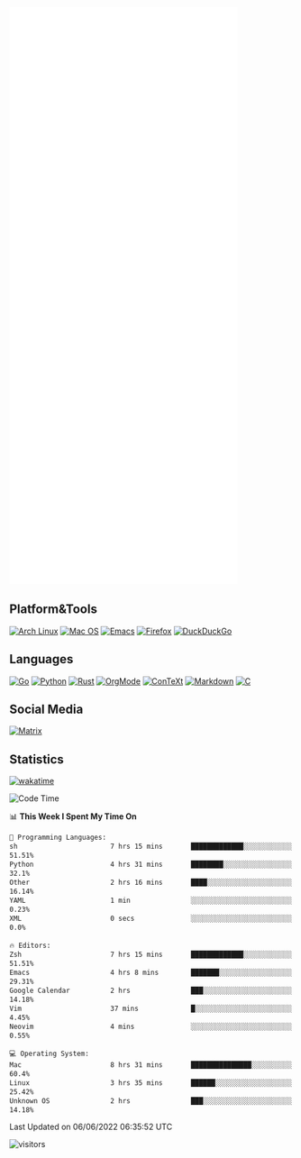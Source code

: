 ![Metrics](https://github.com/SteamedFish/SteamedFish/blob/master/github-metrics.svg)

## Platform&Tools

[![Arch Linux](https://img.shields.io/badge/ArchLinux-1793D1?logo=arch-linux&logoColor=fff&style=flat-square)](https://archlinux.org/)
[![Mac OS](https://img.shields.io/badge/MacOS-000000?style=flat-square&logo=macos&logoColor=F0F0F0)](https://www.apple.com/macos/)
[![Emacs](https://img.shields.io/badge/Emacs-%237F5AB6.svg?&style=flat-square&logo=gnu-emacs&logoColor=white)](https://www.gnu.org/software/emacs/)
[![Firefox](https://img.shields.io/badge/Firefox-FF7139?style=flat-square&logo=Firefox-Browser&logoColor=white)](https://firefox.com/)
[![DuckDuckGo](https://img.shields.io/badge/DuckDuckGo-DE5833?style=flat-square&logo=DuckDuckGo&logoColor=white)](https://duckduckgo.com/)

## Languages

[![Go](https://img.shields.io/badge/Golang-%2300ADD8.svg?style=flat-square&logo=go&logoColor=white)](https://golang.org/)
[![Python](https://img.shields.io/badge/Python-3670A0?style=flat-square&logo=python&logoColor=ffdd54)](https://www.python.org/)
[![Rust](https://img.shields.io/badge/Rust-%23000000.svg?style=flat-square&logo=rust&logoColor=white)](https://www.rust-lang.org/)
[![OrgMode](https://img.shields.io/badge/OrgMode-%23000000.svg?style=flat-square&logo=org&logoColor=white)](https://orgmode.org/)
[![ConTeXt](https://img.shields.io/badge/ConTeXt-%23008080.svg?style=flat-square&logo=latex&logoColor=white)](https://contextgarden.net/)
[![Markdown](https://img.shields.io/badge/MarkDown-%23000000.svg?style=flat-square&logo=markdown&logoColor=white)](https://daringfireball.net/projects/markdown/)
[![C](https://img.shields.io/badge/C-%2300599C.svg?style=flat-square&logo=c&logoColor=white)](https://www.iso.org/standard/74528.html)

## Social Media

[![Matrix](https://img.shields.io/badge/SteamedFish-2CA5E0?style=social&logo=matrix&logoColor=black)](https://matrix.to/#/@i:steamedfish.org)

## Statistics
[![wakatime](https://wakatime.com/badge/user/168280d6-fcf2-4b4f-ad3a-dc4612f35b38.svg)](https://wakatime.com/@168280d6-fcf2-4b4f-ad3a-dc4612f35b38)

<!--START_SECTION:waka-->
![Code Time](http://img.shields.io/badge/Code%20Time-1%2C842%20hrs%2054%20mins-blue)

📊 **This Week I Spent My Time On** 

```text
💬 Programming Languages: 
sh                       7 hrs 15 mins       █████████████░░░░░░░░░░░░   51.51% 
Python                   4 hrs 31 mins       ████████░░░░░░░░░░░░░░░░░   32.1% 
Other                    2 hrs 16 mins       ████░░░░░░░░░░░░░░░░░░░░░   16.14% 
YAML                     1 min               ░░░░░░░░░░░░░░░░░░░░░░░░░   0.23% 
XML                      0 secs              ░░░░░░░░░░░░░░░░░░░░░░░░░   0.0%

🔥 Editors: 
Zsh                      7 hrs 15 mins       █████████████░░░░░░░░░░░░   51.51% 
Emacs                    4 hrs 8 mins        ███████░░░░░░░░░░░░░░░░░░   29.31% 
Google Calendar          2 hrs               ███░░░░░░░░░░░░░░░░░░░░░░   14.18% 
Vim                      37 mins             █░░░░░░░░░░░░░░░░░░░░░░░░   4.45% 
Neovim                   4 mins              ░░░░░░░░░░░░░░░░░░░░░░░░░   0.55%

💻 Operating System: 
Mac                      8 hrs 31 mins       ███████████████░░░░░░░░░░   60.4% 
Linux                    3 hrs 35 mins       ██████░░░░░░░░░░░░░░░░░░░   25.42% 
Unknown OS               2 hrs               ███░░░░░░░░░░░░░░░░░░░░░░   14.18%

```


 Last Updated on 06/06/2022 06:35:52 UTC
<!--END_SECTION:waka-->

![visitors](https://visitor-badge.laobi.icu/badge?page_id=SteamedFish.SteamedFish)
